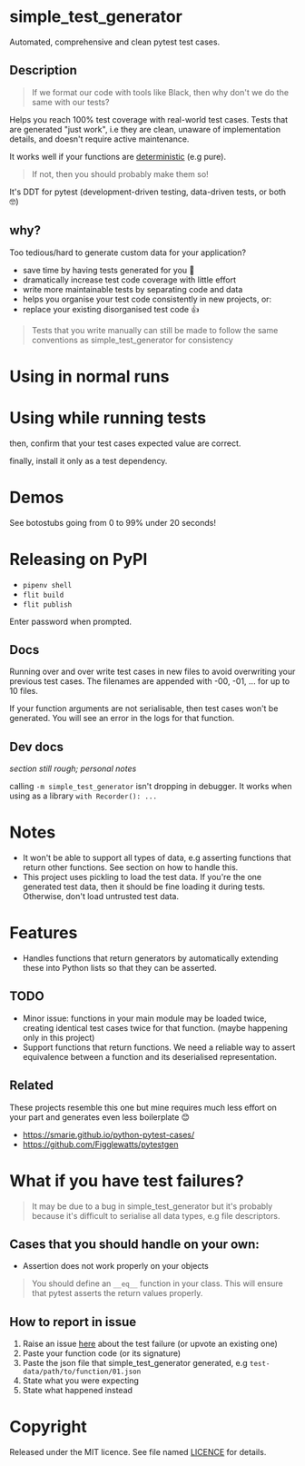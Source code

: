 # simple_test_generator
Automated, comprehensive and clean pytest test cases.


## Description
> If we format our code with tools like Black, then why don't we do the same with our tests?

Helps you reach 100% test coverage with real-world test cases.
Tests that are generated "just work", i.e they are clean, unaware of implementation details, and doesn't require active maintenance.

It works well if your functions are [deterministic](https://en.wikipedia.org/wiki/Deterministic_algorithm) (e.g pure).
> If not, then you should probably make them so!

It's DDT for pytest (development-driven testing, data-driven tests, or both :nerd_face:)

## why?
Too tedious/hard to generate custom data for your application?

- save time by having tests generated for you :tada:
- dramatically increase test code coverage with little effort
- write more maintainable tests by separating code and data
- helps you organise your test code consistently in new projects, or:
- replace your existing disorganised test code :+1:


> Tests that you write manually can still be made to follow the same conventions as simple_test_generator for consistency

# Using in normal runs

# Using while running tests


then, confirm that your test cases expected value are correct.

finally, install it only as a test dependency.

# Demos
See botostubs going from 0 to 99% under 20 seconds!


# Releasing on PyPI
- `pipenv shell`
- `flit build`
- `flit publish`

Enter password when prompted.

## Docs
Running over and over write test cases in new files to avoid overwriting your previous test cases. The filenames are appended with -00, -01, ... for up to 10 files.

If your function arguments are not serialisable, then test cases won't be generated. You will see an error in the logs for that function.

## Dev docs
_section still rough; personal notes_

calling `-m simple_test_generator` isn't dropping in debugger. It works when using as a library `with Recorder(): ...` 

# Notes
- It won't be able to support all types of data, e.g asserting functions that return other functions. See section on how to handle this.
- This project uses pickling to load the test data. If you're the one generated test data, then it should be fine loading it during tests. Otherwise, don't load untrusted test data. 

# Features
- Handles functions that return generators by automatically extending these into Python lists so that they can be asserted.

## TODO
- Minor issue: functions in your main module may be loaded twice, creating identical test cases twice for that function. (maybe happening only in this project)
- Support functions that return functions. We need a reliable way to assert equivalence between a function and its deserialised representation.

## Related
These projects resemble this one but mine requires much less effort on your part and generates even less boilerplate :blush:
- https://smarie.github.io/python-pytest-cases/
- https://github.com/Figglewatts/pytestgen

# What if you have test failures?
> It may be due to a bug in simple_test_generator but it's probably because it's difficult to serialise all data types, e.g file descriptors.

## Cases that you should handle on your own:
- Assertion does not work properly on your objects
> You should define an `__eq__` function in your class. This will ensure that pytest asserts the return values properly.

## How to report in issue
1. Raise an issue [here](https://github.com/jeshan/simple_test_generator/issues/new) about the test failure (or upvote an existing one)
2. Paste your function code (or its signature)
3. Paste the json file that simple_test_generator generated, e.g `test-data/path/to/function/01.json`
4. State what you were expecting
5. State what happened instead


# Copyright
Released under the MIT licence. See file named [LICENCE](LICENCE) for details.

